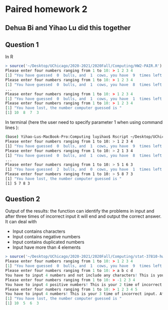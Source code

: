# Paired homework 2
## Dehua Bi and Yihao Lu did this together
## Question 1
In R

```R
> source('~/Desktop/UChicago/2020-2021/2020Fall/Computing/HW2-PAIR.R')
Please enter four numbers ranging from 1 to 10: > 1 2 3 4
[1] "You have guessed  0  bulls, and  1  cows, you have  9  times left."
Please enter four numbers ranging from 1 to 10: > 1 2 3 4
[1] "You have guessed  0  bulls, and  1  cows, you have  8  times left."
...
Please enter four numbers ranging from 1 to 10: > 1 2 3 4
[1] "You have guessed  0  bulls, and  1  cows, you have  1  times left."
Please enter four numbers ranging from 1 to 10: > 1 2 3 4
[1] "You have lost, the number computer guessed is "
[1] 10  8  7  3
```

In terminal (here the user need to specify parameter 1 when using command lines ):

```sh
(base) Yihao-Lus-MacBook-Pro:Computing luyihao$ Rscript ~/Desktop/UChicago/2020-2021/2020Fall/Computing/HW2-PAIR.R 1
Please enter four numbers ranging from 1 to 10: > 1 2 3 4
[1] "You have guessed  0  bulls, and  1  cows, you have  9  times left."
Please enter four numbers ranging from 1 to 10: > 2 1 3 4
[1] "You have guessed  0  bulls, and  1  cows, you have  8  times left."
...
Please enter four numbers ranging from 1 to 10: > 5 1 6 3
[1] "You have guessed  2  bulls, and  0  cows, you have  1  times left."
Please enter four numbers ranging from 1 to 10: > 5 8 7 3
[1] "You have lost, the number computer guessed is "
[1] 5 7 8 3
```

## Question 2

Output of the results: the function can identify the problems in input and after three times of incorrect input it will end and output the correct answer. It can deal with

- Input contains characters
- Input contains negative numbers
- Input contains duplicated numbers
- Input have more than 4 elements

```R
> source('~/Desktop/UChicago/2020-2021/2020Fall/Computing/stat-37810-hw2-Dehua-Yihao/HW2-PAIR.R')
Please enter four numbers ranging from 1 to 10: > 1 2 3 4
[1] "You have guessed  0  bulls, and  1  cows, you have  9  times left."
Please enter four numbers ranging from 1 to 10: > a b c d
You have to input 4 numbers and not include any characters! This is your 1 time of incorrect input. After three times of incorrect input the game will be over!
Please enter four numbers ranging from 1 to 10: > -1 2 3 4
You have to input 4 positive numbers! This is your 2 time of incorrect input. After three times of incorrect input the game will be over!
Please enter four numbers ranging from 1 to 10: > 1 2 3 4 5
You have to input 4 numbers! This is your 3 time of incorrect input. After three times of incorrect input the game will be over!
[1] "You have lost, the number computer guessed is "
[1] 10  5  6  3
```

